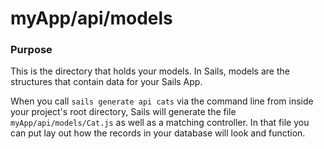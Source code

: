# myApp/api/models
### Purpose
This is the directory that holds your models.  In Sails, models are the structures that contain data for your Sails App.

When you call `sails generate api cats` via the command line from inside your project's root directory, Sails will generate the file `myApp/api/models/Cat.js` as well as a matching controller.  In that file you can put lay out how the records in your database will look and function.


<docmeta name="uniqueID" value="modelsmd956381">
<docmeta name="displayName" value="models">

